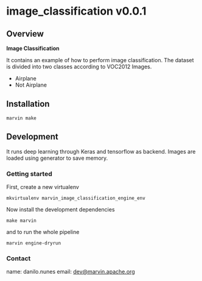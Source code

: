 # image_classification v0.0.1

## Overview

**Image Classification**

It contains an example of how to perform image classification.
The dataset is divided into two classes according to VOC2012 Images.
- Airplane
- Not Airplane

## Installation

```
marvin make
```

## Development

It runs deep learning through Keras and tensorflow as backend.
Images are loaded using generator to save memory.

### Getting started

First, create a new virtualenv

```
mkvirtualenv marvin_image_classification_engine_env
```

Now install the development dependencies

```
make marvin
```

and to run the whole pipeline

```
marvin engine-dryrun
```

### Contact

name: danilo.nunes
email: dev@marvin.apache.org